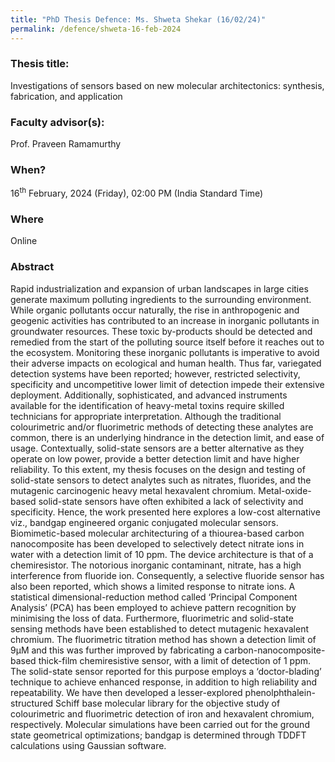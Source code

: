 ```yaml
---
title: "PhD Thesis Defence: Ms. Shweta Shekar (16/02/24)"
permalink: /defence/shweta-16-feb-2024
---
```

### Thesis title:
Investigations of sensors based on new molecular architectonics:  synthesis, fabrication, and application

### Faculty advisor(s):
Prof. Praveen Ramamurthy

### When?
16<sup>th</sup> February, 2024 (Friday), 02:00 PM (India Standard Time)

### Where
Online

### Abstract
Rapid industrialization and expansion of urban landscapes in large    cities generate maximum polluting ingredients to the surrounding    environment. While organic pollutants occur naturally, the rise in    anthropogenic and geogenic activities has contributed to an increase  in   inorganic pollutants in groundwater resources. These toxic  by-products   should be detected and remedied from the start of the  polluting source   itself before it reaches out to the ecosystem.  Monitoring these   inorganic pollutants is imperative to avoid their  adverse impacts on   ecological and human health. Thus far, variegated  detection systems  have  been reported; however, restricted selectivity,  specificity and   uncompetitive lower limit of detection impede their  extensive   deployment. Additionally, sophisticated, and advanced  instruments   available for the identification of heavy-metal toxins  require skilled   technicians for appropriate interpretation.
   Although the traditional colourimetric and/or fluorimetric methods of    detecting these analytes are common, there is an underlying hindrance   in  the detection limit, and ease of usage.  Contextually, solid-state    sensors are a better alternative as they operate on low power, provide   a  better detection limit and have higher reliability. To this extent,   my  thesis focuses on the design and testing of solid-state sensors to    detect analytes such as nitrates, fluorides, and the mutagenic    carcinogenic heavy metal hexavalent chromium.
   Metal-oxide-based solid-state sensors have often exhibited a lack of    selectivity and specificity. Hence, the work presented here explores a    low-cost alternative viz., bandgap engineered organic conjugated    molecular sensors. Biomimetic-based molecular architecturing of a    thiourea-based carbon nanocomposite has been developed to selectively    detect nitrate ions in water with a detection limit of 10 ppm. The    device architecture is that of a chemiresistor. The notorious  inorganic   contaminant, nitrate, has a high interference from fluoride  ion.   Consequently, a selective fluoride sensor has also been reported,  which   shows a limited response to nitrate ions. A statistical    dimensional-reduction method called ‘Principal Component Analysis’   (PCA)  has been employed to achieve pattern recognition by minimising   the loss  of data.
   Furthermore, fluorimetric and solid-state sensing methods have been    established to detect mutagenic hexavalent chromium. The fluorimetric    titration method has shown a detection limit of 9µM and this was   further  improved by fabricating a carbon-nanocomposite-based  thick-film   chemiresistive sensor, with a limit of detection of 1 ppm.  The   solid-state sensor reported for this purpose employs a  ‘doctor-blading’   technique to achieve enhanced response, in addition  to high reliability   and repeatability.
   We have then developed a lesser-explored phenolphthalein-structured    Schiff base molecular library for the objective study of colourimetric    and fluorimetric detection of iron and hexavalent chromium,    respectively. Molecular simulations have been carried out for the   ground  state geometrical optimizations; bandgap is determined through   TDDFT  calculations using Gaussian software.